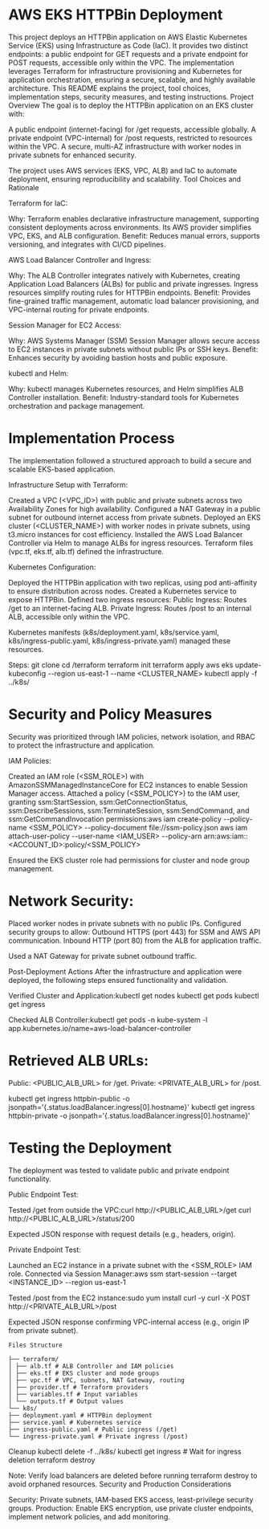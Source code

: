 # AWS EKS HTTPBin Deployment

This project deploys an HTTPBin application on AWS Elastic Kubernetes Service (EKS) using Infrastructure as Code (IaC). It provides two distinct endpoints: a public endpoint for GET requests and a private endpoint for POST requests, accessible only within the VPC. The implementation leverages Terraform for infrastructure provisioning and Kubernetes for application orchestration, ensuring a secure, scalable, and highly available architecture. This README explains the project, tool choices, implementation steps, security measures, and testing instructions.
Project Overview
The goal is to deploy the HTTPBin application on an EKS cluster with:

A public endpoint (internet-facing) for /get requests, accessible globally.
A private endpoint (VPC-internal) for /post requests, restricted to resources within the VPC.
A secure, multi-AZ infrastructure with worker nodes in private subnets for enhanced security.

The project uses AWS services (EKS, VPC, ALB) and IaC to automate deployment, ensuring reproducibility and scalability.
Tool Choices and Rationale

Terraform for IaC:

Why: Terraform enables declarative infrastructure management, supporting consistent deployments across environments. Its AWS provider simplifies VPC, EKS, and ALB configuration.
Benefit: Reduces manual errors, supports versioning, and integrates with CI/CD pipelines.


AWS Load Balancer Controller and Ingress:

Why: The ALB Controller integrates natively with Kubernetes, creating Application Load Balancers (ALBs) for public and private ingresses. Ingress resources simplify routing rules for HTTPBin endpoints.
Benefit: Provides fine-grained traffic management, automatic load balancer provisioning, and VPC-internal routing for private endpoints.


Session Manager for EC2 Access:

Why: AWS Systems Manager (SSM) Session Manager allows secure access to EC2 instances in private subnets without public IPs or SSH keys.
Benefit: Enhances security by avoiding bastion hosts and public exposure.


kubectl and Helm:

Why: kubectl manages Kubernetes resources, and Helm simplifies ALB Controller installation.
Benefit: Industry-standard tools for Kubernetes orchestration and package management.



# Implementation Process

The implementation followed a structured approach to build a secure and scalable EKS-based application.

Infrastructure Setup with Terraform:

Created a VPC (<VPC_ID>) with public and private subnets across two Availability Zones for high availability.
Configured a NAT Gateway in a public subnet for outbound internet access from private subnets.
Deployed an EKS cluster (<CLUSTER_NAME>) with worker nodes in private subnets, using t3.micro instances for cost efficiency.
Installed the AWS Load Balancer Controller via Helm to manage ALBs for ingress resources.
Terraform files (vpc.tf, eks.tf, alb.tf) defined the infrastructure.


Kubernetes Configuration:

Deployed the HTTPBin application with two replicas, using pod anti-affinity to ensure distribution across nodes.
Created a Kubernetes service to expose HTTPBin.
Defined two ingress resources:
Public Ingress: Routes /get to an internet-facing ALB.
Private Ingress: Routes /post to an internal ALB, accessible only within the VPC.


Kubernetes manifests (k8s/deployment.yaml, k8s/service.yaml, k8s/ingress-public.yaml, k8s/ingress-private.yaml) managed these resources.


Steps:
git clone <repository-url>
cd <repository-directory>/terraform
terraform init
terraform apply
aws eks update-kubeconfig --region us-east-1 --name <CLUSTER_NAME>
kubectl apply -f ../k8s/



# Security and Policy Measures

Security was prioritized through IAM policies, network isolation, and RBAC to protect the infrastructure and application.

IAM Policies:

Created an IAM role (<SSM_ROLE>) with AmazonSSMManagedInstanceCore for EC2 instances to enable Session Manager access.
Attached a policy (<SSM_POLICY>) to the IAM user, granting ssm:StartSession, ssm:GetConnectionStatus, ssm:DescribeSessions, ssm:TerminateSession, ssm:SendCommand, and ssm:GetCommandInvocation permissions:aws iam create-policy --policy-name <SSM_POLICY> --policy-document file://ssm-policy.json
aws iam attach-user-policy --user-name <IAM_USER> --policy-arn arn:aws:iam::<ACCOUNT_ID>:policy/<SSM_POLICY>


Ensured the EKS cluster role had permissions for cluster and node group management.

# Network Security:

Placed worker nodes in private subnets with no public IPs.
Configured security groups to allow:
Outbound HTTPS (port 443) for SSM and AWS API communication.
Inbound HTTP (port 80) from the ALB for application traffic.


Used a NAT Gateway for private subnet outbound traffic.



Post-Deployment Actions
After the infrastructure and application were deployed, the following steps ensured functionality and validation.

Verified Cluster and Application:kubectl get nodes
kubectl get pods
kubectl get ingress


Checked ALB Controller:kubectl get pods -n kube-system -l app.kubernetes.io/name=aws-load-balancer-controller


# Retrieved ALB URLs:
Public: <PUBLIC_ALB_URL> for /get.
Private: <PRIVATE_ALB_URL> for /post.

kubectl get ingress httpbin-public -o jsonpath='{.status.loadBalancer.ingress[0].hostname}'
kubectl get ingress httpbin-private -o jsonpath='{.status.loadBalancer.ingress[0].hostname}'



# Testing the Deployment
The deployment was tested to validate public and private endpoint functionality.

Public Endpoint Test:

Tested /get from outside the VPC:curl http://<PUBLIC_ALB_URL>/get
curl http://<PUBLIC_ALB_URL>/status/200


Expected JSON response with request details (e.g., headers, origin).


Private Endpoint Test:

Launched an EC2 instance in a private subnet with the <SSM_ROLE> IAM role.
Connected via Session Manager:aws ssm start-session --target <INSTANCE_ID> --region us-east-1


Tested /post from the EC2 instance:sudo yum install curl -y
curl -X POST http://<PRIVATE_ALB_URL>/post


Expected JSON response confirming VPC-internal access (e.g., origin IP from private subnet).



```
Files Structure

├── terraform/
│ ├── alb.tf # ALB Controller and IAM policies
│ ├── eks.tf # EKS cluster and node groups
│ ├── vpc.tf # VPC, subnets, NAT Gateway, routing
│ ├── provider.tf # Terraform providers
│ ├── variables.tf # Input variables
│ └── outputs.tf # Output values
└── k8s/
├── deployment.yaml # HTTPBin deployment
├── service.yaml # Kubernetes service
├── ingress-public.yaml # Public ingress (/get)
└── ingress-private.yaml # Private ingress (/post)

```

Cleanup
kubectl delete -f ../k8s/
kubectl get ingress  # Wait for ingress deletion
terraform destroy

Note: Verify load balancers are deleted before running terraform destroy to avoid orphaned resources.
Security and Production Considerations

Security: Private subnets, IAM-based EKS access, least-privilege security groups.
Production: Enable EKS encryption, use private cluster endpoints, implement network policies, and add monitoring.